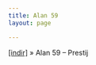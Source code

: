 ```yaml
---
title: Alan 59
layout: page

---
```

<a href="https://cloud.mail.ru/public/5bef06074ad6/Alan%2059%20-%20Prestij" target="_blank">[indir]</a>  »  Alan 59 &#8211; Prestij